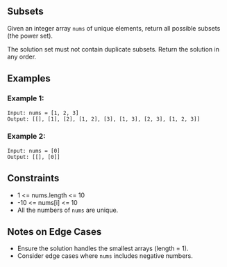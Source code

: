 ## Subsets

Given an integer array `nums` of unique elements, return all possible subsets (the power set).

The solution set must not contain duplicate subsets. Return the solution in any order.

## Examples

### Example 1:
```
Input: nums = [1, 2, 3]
Output: [[], [1], [2], [1, 2], [3], [1, 3], [2, 3], [1, 2, 3]]
```

### Example 2:
```
Input: nums = [0]
Output: [[], [0]]
```

## Constraints

- 1 <= nums.length <= 10
- -10 <= nums[i] <= 10
- All the numbers of `nums` are unique.

## Notes on Edge Cases

- Ensure the solution handles the smallest arrays (length = 1).
- Consider edge cases where `nums` includes negative numbers.